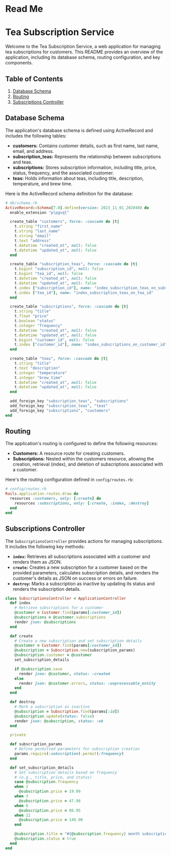 # Read Me

# Tea Subscription Service

Welcome to the Tea Subscription Service, a web application for managing tea subscriptions for customers. This README provides an overview of the application, including its database schema, routing configuration, and key components.

## Table of Contents

1. [Database Schema](notion://www.notion.so/Tea-API-rubric-99c3f6341d88469684cb4f456b29fabd?p=ba4111e47ed34e2aa6d9bcb38a823584&showMoveTo=true#database-schema)
2. [Routing](notion://www.notion.so/Tea-API-rubric-99c3f6341d88469684cb4f456b29fabd?p=ba4111e47ed34e2aa6d9bcb38a823584&showMoveTo=true#routing)
3. [Subscriptions Controller](notion://www.notion.so/Tea-API-rubric-99c3f6341d88469684cb4f456b29fabd?p=ba4111e47ed34e2aa6d9bcb38a823584&showMoveTo=true#subscriptions-controller)

## Database Schema

The application's database schema is defined using ActiveRecord and includes the following tables:

- **customers:** Contains customer details, such as first name, last name, email, and address.
- **subscription_teas:** Represents the relationship between subscriptions and teas.
- **subscriptions:** Stores subscription information, including title, price, status, frequency, and the associated customer.
- **teas:** Holds information about teas, including title, description, temperature, and brew time.

Here is the ActiveRecord schema definition for the database:

```ruby
# db/schema.rb
ActiveRecord::Schema[7.0].define(version: 2023_11_01_202040) do
  enable_extension "plpgsql"

  create_table "customers", force: :cascade do |t|
    t.string "first_name"
    t.string "last_name"
    t.string "email"
    t.text "address"
    t.datetime "created_at", null: false
    t.datetime "updated_at", null: false
  end

  create_table "subscription_teas", force: :cascade do |t|
    t.bigint "subscription_id", null: false
    t.bigint "tea_id", null: false
    t.datetime "created_at", null: false
    t.datetime "updated_at", null: false
    t.index ["subscription_id"], name: "index_subscription_teas_on_subscription_id"
    t.index ["tea_id"], name: "index_subscription_teas_on_tea_id"
  end

  create_table "subscriptions", force: :cascade do |t|
    t.string "title"
    t.float "price"
    t.boolean "status"
    t.integer "frequency"
    t.datetime "created_at", null: false
    t.datetime "updated_at", null: false
    t.bigint "customer_id", null: false
    t.index ["customer_id"], name: "index_subscriptions_on_customer_id"
  end

  create_table "teas", force: :cascade do |t|
    t.string "title"
    t.text "description"
    t.integer "temperature"
    t.integer "brew_time"
    t.datetime "created_at", null: false
    t.datetime "updated_at", null: false
  end

  add_foreign_key "subscription_teas", "subscriptions"
  add_foreign_key "subscription_teas", "teas"
  add_foreign_key "subscriptions", "customers"
end

```

## Routing

The application's routing is configured to define the following resources:

- **Customers:** A resource route for creating customers.
- **Subscriptions:** Nested within the customers resource, allowing the creation, retrieval (index), and deletion of subscriptions associated with a customer.

Here's the routing configuration defined in `config/routes.rb`:

```ruby
# config/routes.rb
Rails.application.routes.draw do
  resources :customers, only: [:create] do
    resources :subscriptions, only: [:create, :index, :destroy]
  end
end

```

## Subscriptions Controller

The `SubscriptionsController` provides actions for managing subscriptions. It includes the following key methods:

- **`index`:** Retrieves all subscriptions associated with a customer and renders them as JSON.
- **`create`:** Creates a new subscription for a customer based on the provided parameters, calculates subscription details, and renders the customer's details as JSON on success or errors on failure.
- **`destroy`:** Marks a subscription as inactive by updating its status and renders the subscription details.

```ruby
class SubscriptionsController < ApplicationController
  def index
    # Retrieve subscriptions for a customer
    @customer = Customer.find(params[:customer_id])
    @subscriptions = @customer.subscriptions
    render json: @subscriptions
  end

  def create
    # Create a new subscription and set subscription details
    @customer = Customer.find(params[:customer_id])
    @subscription = Subscription.new(subscription_params)
    @subscription.customer = @customer
    set_subscription_details

    if @subscription.save
      render json: @customer, status: :created
    else
      render json: @customer.errors, status: :unprocessable_entity
    end
  end

  def destroy
    # Mark a subscription as inactive
    @subscription = Subscription.find(params[:id])
    @subscription.update(status: false)
    render json: @subscription, status: :ok
  end

  private

  def subscription_params
    # Define permitted parameters for subscription creation
    params.require(:subscription).permit(:frequency)
  end

  def set_subscription_details
    # Set subscription details based on frequency
    # (e.g., title, price, and status)
    case @subscription.frequency
    when 1
      @subscription.price = 19.99
    when 3
      @subscription.price = 47.98
    when 6
      @subscription.price = 86.95
    when 12
      @subscription.price = 149.90
    end

    @subscription.title = "#{@subscription.frequency} month subscription"
    @subscription.status = true
  end
end

```